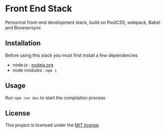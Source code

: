 # Front End Stack

Personnal front-end development stack, build on PostCSS, webpack, Babel and Browsersync

## Installation

Before using this stack you must first install a few dependencies

 - node.js : [nodejs.org](http://nodejs.org/)
 - node modules : `npm i`

## Usage

Run `npm run dev` to start the compilation process

## License

This project is licensed under the [MIT license](LICENSE).
